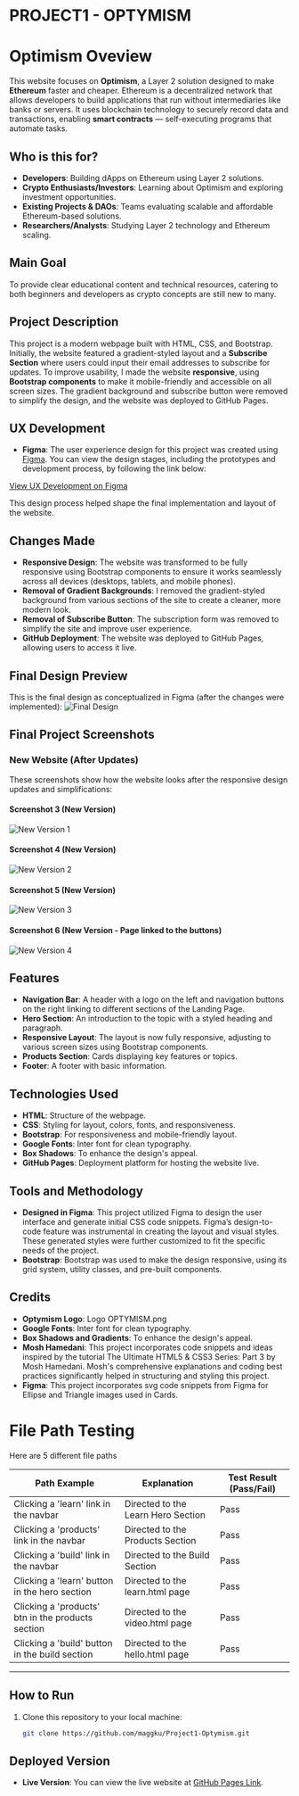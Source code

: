 # PROJECT1 - OPTYMISM

# Optimism Oveview

This website focuses on **Optimism**, a Layer 2 solution designed to make **Ethereum** faster and cheaper.
Ethereum is a decentralized network that allows developers to build applications that run without intermediaries like banks or servers. It uses blockchain technology to securely record data and transactions, enabling **smart contracts** — self-executing programs that automate tasks.    

## Who is this for?  
- **Developers**: Building dApps on Ethereum using Layer 2 solutions.  
- **Crypto Enthusiasts/Investors**: Learning about Optimism and exploring investment opportunities.  
- **Existing Projects & DAOs**: Teams evaluating scalable and affordable Ethereum-based solutions.  
- **Researchers/Analysts**: Studying Layer 2 technology and Ethereum scaling.  

## Main Goal  
To provide clear educational content and technical resources, catering to both beginners and developers as crypto concepts are still new to many.  


## Project Description
This project is a modern webpage built with HTML, CSS, and Bootstrap. Initially, the website featured a gradient-styled layout and a **Subscribe Section** where users could input their email addresses to subscribe for updates. To improve usability, I made the website **responsive**, using **Bootstrap components** to make it mobile-friendly and accessible on all screen sizes. The gradient background and subscribe button were removed to simplify the design, and the website was deployed to GitHub Pages.

## UX Development
- **Figma**: The user experience design for this project was created using [Figma](https://www.figma.com/). You can view the design stages, including the prototypes and development process, by following the link below:

[View UX Development on Figma](https://www.figma.com/design/IukzHed7QcjJxfFP36iGhH/OPTYMISM?node-id=3-8&t=jNUKA3Q6i1dhHlS5-1)

This design process helped shape the final implementation and layout of the website.

## Changes Made
- **Responsive Design**: The website was transformed to be fully responsive using Bootstrap components to ensure it works seamlessly across all devices (desktops, tablets, and mobile phones).
- **Removal of Gradient Backgrounds**: I removed the gradient-styled background from various sections of the site to create a cleaner, more modern look.
- **Removal of Subscribe Button**: The subscription form was removed to simplify the site and improve user experience.
- **GitHub Deployment**: The website was deployed to GitHub Pages, allowing users to access it live.

## Final Design Preview
This is the final design as conceptualized in Figma (after the changes were implemented):
![Final Design](assets/images/Home-page-OPTYMISM.png)

## Final Project Screenshots

### New Website (After Updates)
These screenshots show how the website looks after the responsive design updates and simplifications:

#### Screenshot 3 (New Version)
![New Version 1](assets/images/Screenshot%202024-12-10%20054409.png)

#### Screenshot 4 (New Version)
![New Version 2](assets/images/Screenshot%202024-12-10%20054424.png)

#### Screenshot 5 (New Version)
![New Version 3](assets\images\Screenshot%202024-12-10%20054440.png)

#### Screenshot 6 (New Version - Page linked to the buttons)
![New Version 4](assets\images\Screenshot%202024-12-10%20054505.png)

## Features
- **Navigation Bar**: A header with a logo on the left and navigation buttons on the right linking to different sections of the Landing Page.
- **Hero Section**: An introduction to the topic with a styled heading and paragraph.
- **Responsive Layout**: The layout is now fully responsive, adjusting to various screen sizes using Bootstrap components.
- **Products Section**: Cards displaying key features or topics.
- **Footer**: A footer with basic information.

## Technologies Used
- **HTML**: Structure of the webpage.
- **CSS**: Styling for layout, colors, fonts, and responsiveness.
- **Bootstrap**: For responsiveness and mobile-friendly layout.
- **Google Fonts**: Inter font for clean typography.
- **Box Shadows**: To enhance the design's appeal.
- **GitHub Pages**: Deployment platform for hosting the website live.

## Tools and Methodology
- **Designed in Figma**: This project utilized Figma to design the user interface and generate initial CSS code snippets. Figma’s design-to-code feature was instrumental in creating the layout and visual styles. These generated styles were further customized to fit the specific needs of the project.
- **Bootstrap**: Bootstrap was used to make the design responsive, using its grid system, utility classes, and pre-built components.

## Credits 
- **Optymism Logo**:  Logo OPTYMISM.png
- **Google Fonts**: Inter font for clean typography.
- **Box Shadows and Gradients**: To enhance the design's appeal.
- **Mosh Hamedani**:  This project incorporates code snippets and ideas inspired by the tutorial The Ultimate HTML5 & CSS3 Series: Part 3 by Mosh Hamedani. Mosh's comprehensive explanations and coding best practices significantly helped in structuring and styling this project.
- **Figma**:  This project incorporates svg code snippets from Figma for Ellipse and Triangle images used in Cards.

# File Path Testing

Here are 5 different file paths 

| **Path Example**                                    | **Explanation**                                                       | **Test Result (Pass/Fail)** |
|-----------------------------------------------------|-----------------------------------------------------------------------|----------------------------|
| Clicking a 'learn' link in the navbar               | Directed to the Learn Hero Section                                    | Pass                       |
| Clicking a 'products' link in the navbar            | Directed to the Products Section                                      | Pass                       |
| Clicking a 'build' link in the navbar               | Directed to the Build Section                                         | Pass                       |
| Clicking a 'learn' button in the hero section       | Directed to the learn.html page                                       | Pass                       |
| Clicking a 'products' btn in the products section   | Directed to the video.html page                                       | Pass                       |
| Clicking a 'build' button in the build section      | Directed to the hello.html page                                       | Pass                       |

---

## How to Run
1. Clone this repository to your local machine:
   ```bash
   git clone https://github.com/maggku/Project1-Optymism.git

## Deployed Version

   - **Live Version**: You can view the live website at [GitHub Pages Link](https://maggku.github.io/Project1-Optymism/).




